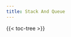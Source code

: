 ```yaml
---
title: Stack And Queue
---
```




<!-- spellchecker-disable -->

{{< toc-tree >}}

<!-- spellchecker-enable